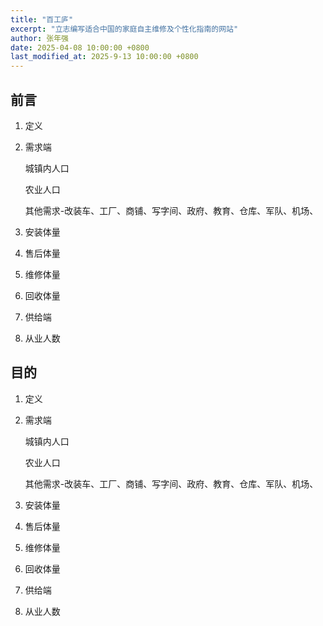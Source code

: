 ```yaml
---
title: "百工庐"
excerpt: "立志编写适合中国的家庭自主维修及个性化指南的网站"
author: 张年强
date: 2025-04-08 10:00:00 +0800
last_modified_at: 2025-9-13 10:00:00 +0800
---
```


## 前言

1. 定义

2. 需求端

   城镇内人口

   农业人口

   其他需求-改装车、工厂、商铺、写字间、政府、教育、仓库、军队、机场、

3. 安装体量

4. 售后体量

5. 维修体量

6. 回收体量

7. 供给端

8. 从业人数

## 目的

1. 定义

2. 需求端

   城镇内人口

   农业人口

   其他需求-改装车、工厂、商铺、写字间、政府、教育、仓库、军队、机场、

3. 安装体量

4. 售后体量

5. 维修体量

6. 回收体量

7. 供给端

8. 从业人数

